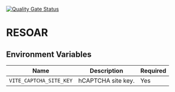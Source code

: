 [![Quality Gate Status](https://sonarcloud.io/api/project_badges/measure?project=Lucas-Alf_resoar&metric=alert_status)](https://sonarcloud.io/summary/new_code?id=Lucas-Alf_resoar)

# RESOAR

## Environment Variables
| Name                              | Description                            |Required|
|-----------------------------------|----------------------------------------|--------|
| `VITE_CAPTCHA_SITE_KEY`           | hCAPTCHA site key.                     | Yes    |
